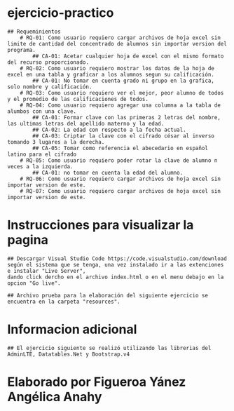 # ejercicio-practico

    ## Requeminientos
        # RQ-01: Como usuario requiero cargar archivos de hoja excel sin limite de cantidad del concentrado de alumnos sin importar version del programa.
            ## CA-01: Acetar cualquier hoja de excel con el mismo formato del recurso proporcionado.
        # RQ-02: Como usuario requiero mostrar los datos de la hoja de excel en una tabla y graficar a los alumnos segun su calificación.
            ## CA-01: No tomar en cuenta grado ni grupo en la grafica, solo nombre y calificación.
        # RQ-03: Como usuario requiero ver el mejor, peor alumno de todos y el promedio de las calificaciones de todos.
        # RQ-04: Como usuario requiero agregar una columna a la tabla de alumbos con una clave.
            ## CA-01: Formar clave con las primeras 2 letras del nombre, las ultimas letras del apellido materno y la edad.
            ## CA-02: La edad con respecto a la fecha actual.
            ## CA-03: Criptar la clave con el cifrado césar al inverso tomando 3 lugares a la derecha.
            ## CA-05: Tomar como referencia el abecedario en español latino para el cifrado
        # RQ-05: Como usuario requiero poder rotar la clave de alumno n veces a la izquierda.
            ## CA-01: no tomar en cuenta la edad del alumno.
        # RQ-06: Como usuario requiero cargar archivos de hoja excel sin importar version de este.
        # RQ-07: Como usuario requiero cargar archivos de hoja excel sin importar version de este.

# Instrucciones para visualizar la pagina

    ## Descargar Visual Studio Code https://code.visualstudio.com/download según el sistema que se tenga, una vez instalado ir a las extenciones e instalar "Live Server",
    dando click dercho en el archivo index.html o en el menu debajo en la opcion "Go live".

    ## Archivo prueba para la elaboración del siguiente ejercicio se encuentra en la carpeta "resources".


# Informacion adicional

    ## El ejercicio siguiente se realizó utilizando las librerias del AdminLTE, Datatables.Net y Bootstrap.v4


# Elaborado por Figueroa Yánez Angélica Anahy